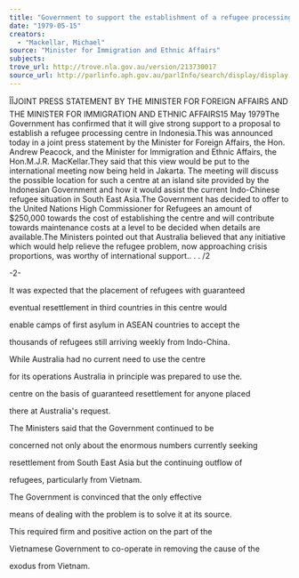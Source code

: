 ```yaml
---
title: "Government to support the establishment of a refugee processing centre in Indonesia"
date: "1979-05-15"
creators:
  - "Mackellar, Michael"
source: "Minister for Immigration and Ethnic Affairs"
subjects:
trove_url: http://trove.nla.gov.au/version/213730017
source_url: http://parlinfo.aph.gov.au/parlInfo/search/display/display.w3p;query=Id%3A%22media/pressrel/HPR08004467%22
---
```


 ÎÎJOINT PRESS STATEMENT BY THE MINISTER FOR FOREIGN AFFAIRS AND THE MINISTER FOR IMMIGRATION AND ETHNIC AFFAIRS15 May 1979The Government has confirmed that it will give strong support to a proposal to establish a refugee processing centre in Indonesia.This was announced today in a joint press statement by the Minister for Foreign Affairs, the Hon. Andrew Peacock, and the Minister for Immigration and Ethnic Affairs, the Hon.M.J.R. MacKellar.They said that this view would be put to the international meeting now being held in Jakarta. The meeting will discuss the possible location for such a centre at an island site provided by the Indonesian Government and how it would assist the current Indo-Chinese refugee situation in South East Asia.The Government has decided to offer to the United Nations High Commissioner for Refugees an amount of $250,000 towards the cost of establishing the centre and will contribute towards maintenance costs at a level to be decided when details are available.The Ministers pointed out that Australia believed that any initiative which would help relieve the refugee problem, now approaching crisis proportions,  was worthy of international support..  .  .  /2

 -2-

 It was expected that the placement of refugees with guaranteed 

 eventual resettlement in third countries in this centre would 

 enable camps of first asylum in ASEAN countries to accept the 

 thousands of refugees still arriving weekly from Indo-China.

 While Australia had no current need to use the centre 

 for its operations Australia in principle was prepared to use the. 

 centre on the basis of guaranteed resettlement for anyone placed 

 there at Australia's request.

 The Ministers said that the Government continued to be 

 concerned not only about the enormous numbers currently seeking 

 resettlement from South East Asia but the continuing outflow of 

 refugees,  particularly from Vietnam.

 The Government is convinced that the only effective 

 means of dealing with the problem is to solve it at its source. 

 This required firm and positive action on the part of the 

 Vietnamese Government to co-operate in removing the cause of the

 exodus from Vietnam.

